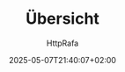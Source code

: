 ---
weight: 100
title: "Übersicht"
description: "Atomic Cloud ist eine Cloud, die ursprünglich für das Spiel Minecraft entwickelt wurde, aber es ist möglich, andere Spiele mit Atomic Cloud zu integrieren."
icon: "circle"
date: "2025-05-07T21:40:07+02:00"
lastmod: "2025-05-07T21:40:07+02:00"
author: "HttpRafa"
draft: false
toc: true
tags: ["Starter"]
categories: [""]
---